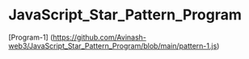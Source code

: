 # JavaScript_Star_Pattern_Program
[Program-1] (https://github.com/Avinash-web3/JavaScript_Star_Pattern_Program/blob/main/pattern-1.js)
